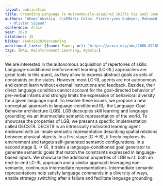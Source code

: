 ```yaml
---
layout: publication
title: Grounding Language To Autonomously-acquired Skills Via Goal Generation
authors: "Ahmed Akakzia, C\xE9dric Colas, Pierre-yves Oudeyer, Mohamed Chetouani,\
  \ Olivier Sigaud"
conference: Arxiv
year: 2020
citations: 15
bibkey: akakzia2020grounding
additional_links: [{name: Paper, url: 'https://arxiv.org/abs/2006.07185'}]
tags: [RAG, Reinforcement Learning, Agentic]
---
```

We are interested in the autonomous acquisition of repertoires of skills.
Language-conditioned reinforcement learning (LC-RL) approaches are great tools
in this quest, as they allow to express abstract goals as sets of constraints
on the states. However, most LC-RL agents are not autonomous and cannot learn
without external instructions and feedback. Besides, their direct language
condition cannot account for the goal-directed behavior of pre-verbal infants
and strongly limits the expression of behavioral diversity for a given language
input. To resolve these issues, we propose a new conceptual approach to
language-conditioned RL: the Language-Goal-Behavior architecture (LGB). LGB
decouples skill learning and language grounding via an intermediate semantic
representation of the world. To showcase the properties of LGB, we present a
specific implementation called DECSTR. DECSTR is an intrinsically motivated
learning agent endowed with an innate semantic representation describing
spatial relations between physical objects. In a first stage (G -> B), it
freely explores its environment and targets self-generated semantic
configurations. In a second stage (L -> G), it trains a language-conditioned
goal generator to generate semantic goals that match the constraints expressed
in language-based inputs. We showcase the additional properties of LGB w.r.t.
both an end-to-end LC-RL approach and a similar approach leveraging
non-semantic, continuous intermediate representations. Intermediate semantic
representations help satisfy language commands in a diversity of ways, enable
strategy switching after a failure and facilitate language grounding.